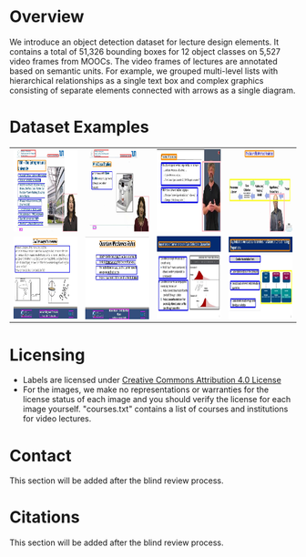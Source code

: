 # Overview
We introduce an object detection dataset for lecture design elements. It contains a total of 51,326 bounding boxes for 12 object classes on 5,527 video frames from MOOCs. The video frames of lectures are annotated based on semantic units. For example, we grouped multi-level lists with hierarchical relationships as a single text box and complex graphics consisting of separate elements connected with arrows as a single diagram.

# Dataset Examples
<table>
  <tr>
    <td> <img src="examples/video5_0_1_shot14.jpg"  alt="1" width = 250px height = 145px ></td>
    <td><img src="examples/video5_0_2_shot15.jpg" alt="2" width = 250px height = 145px></td>
    <td> <img src="examples/video45_4_2_shot5.jpg"  alt="1" width = 250px height = 145px ></td>
    <td><img src="examples/video52_1_11_shot67.jpg" alt="2" width = 250px height = 145px></td>
   </tr> 
   <tr>
      <td><img src="examples/video6_2_5_shot6.jpg" alt="3" width = 250px height = 145px></td>
      <td><img src="examples/video6_3_2_shot4.jpg" align="right" alt="4" width = 250px height = 145px></td>
      <td><img src="examples/video79_1_11_shot4.jpg" alt="3" width = 250px height = 145px></td>
      <td><img src="examples/video79_1_16_shot4.jpg" align="right" alt="4" width = 250px height = 145px></td>     
  </tr>
</table>
<!-- 
<img src="examples/video5_0_1_shot14.jpg" width="250" /> //
<img src="examples/video5_0_2_shot15.jpg" width="250" /> //
<img src="examples/video6_2_5_shot6.jpg" width="250" /> //
<img src="examples/video6_3_2_shot4.jpg" width="250" /> //
<img src="examples/video45_4_2_shot5.jpg" width="250" />
<img src="examples/video52_1_11_shot67.jpg" width="250" />
<img src="examples/video79_1_11_shot4.jpg" width="250" />
<img src="examples/video79_1_16_shot4.jpg" width="250" /> -->




# Licensing
* Labels are licensed under [Creative Commons Attribution 4.0 License](https://creativecommons.org/licenses/by/4.0/legalcode)
* For the images, we make no representations or warranties for the license status of each image and you should verify the license for each image yourself. "courses.txt" contains a list of courses and institutions for video lectures.

# Contact
This section will be added after the blind review process.

# Citations
This section will be added after the blind review process.

